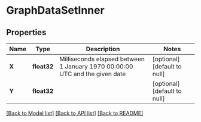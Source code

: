 # GraphDataSetInner

## Properties
Name | Type | Description | Notes
------------ | ------------- | ------------- | -------------
**X** | **float32** | Milliseconds elapsed between 1 January 1970 00:00:00 UTC and the given date | [optional] [default to null]
**Y** | **float32** |  | [optional] [default to null]

[[Back to Model list]](../README.md#documentation-for-models) [[Back to API list]](../README.md#documentation-for-api-endpoints) [[Back to README]](../README.md)


